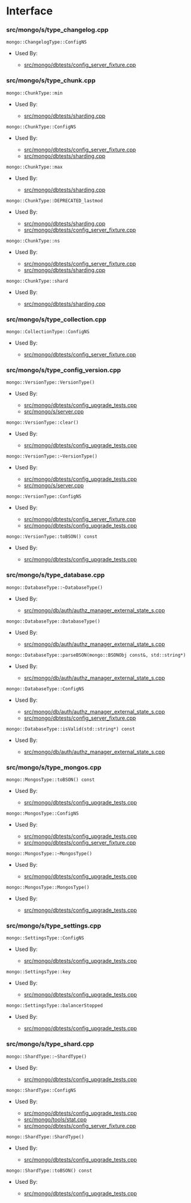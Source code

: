 
# Interface

### src/mongo/s/type\_changelog.cpp

<div></div>

    mongo::ChangelogType::ConfigNS

- Used By:

    - [src/mongo/dbtests/config\_server\_fixture.cpp](../../../unit\_tests)

### src/mongo/s/type\_chunk.cpp

<div></div>

    mongo::ChunkType::min

- Used By:

    - [src/mongo/dbtests/sharding.cpp](../../../unit\_tests)

<div></div>

    mongo::ChunkType::ConfigNS

- Used By:

    - [src/mongo/dbtests/config\_server\_fixture.cpp](../../../unit\_tests)
    - [src/mongo/dbtests/sharding.cpp](../../../unit\_tests)

<div></div>

    mongo::ChunkType::max

- Used By:

    - [src/mongo/dbtests/sharding.cpp](../../../unit\_tests)

<div></div>

    mongo::ChunkType::DEPRECATED_lastmod

- Used By:

    - [src/mongo/dbtests/sharding.cpp](../../../unit\_tests)
    - [src/mongo/dbtests/config\_server\_fixture.cpp](../../../unit\_tests)

<div></div>

    mongo::ChunkType::ns

- Used By:

    - [src/mongo/dbtests/config\_server\_fixture.cpp](../../../unit\_tests)
    - [src/mongo/dbtests/sharding.cpp](../../../unit\_tests)

<div></div>

    mongo::ChunkType::shard

- Used By:

    - [src/mongo/dbtests/sharding.cpp](../../../unit\_tests)

### src/mongo/s/type\_collection.cpp

<div></div>

    mongo::CollectionType::ConfigNS

- Used By:

    - [src/mongo/dbtests/config\_server\_fixture.cpp](../../../unit\_tests)

### src/mongo/s/type\_config\_version.cpp

<div></div>

    mongo::VersionType::VersionType()

- Used By:

    - [src/mongo/dbtests/config\_upgrade\_tests.cpp](../../../unit\_tests)
    - [src/mongo/s/server.cpp](../../../mongos\_and\_mongod\_mains)

<div></div>

    mongo::VersionType::clear()

- Used By:

    - [src/mongo/dbtests/config\_upgrade\_tests.cpp](../../../unit\_tests)

<div></div>

    mongo::VersionType::~VersionType()

- Used By:

    - [src/mongo/dbtests/config\_upgrade\_tests.cpp](../../../unit\_tests)
    - [src/mongo/s/server.cpp](../../../mongos\_and\_mongod\_mains)

<div></div>

    mongo::VersionType::ConfigNS

- Used By:

    - [src/mongo/dbtests/config\_server\_fixture.cpp](../../../unit\_tests)
    - [src/mongo/dbtests/config\_upgrade\_tests.cpp](../../../unit\_tests)

<div></div>

    mongo::VersionType::toBSON() const

- Used By:

    - [src/mongo/dbtests/config\_upgrade\_tests.cpp](../../../unit\_tests)

### src/mongo/s/type\_database.cpp

<div></div>

    mongo::DatabaseType::~DatabaseType()

- Used By:

    - [src/mongo/db/auth/authz\_manager\_external\_state\_s.cpp](../../../authorization)

<div></div>

    mongo::DatabaseType::DatabaseType()

- Used By:

    - [src/mongo/db/auth/authz\_manager\_external\_state\_s.cpp](../../../authorization)

<div></div>

    mongo::DatabaseType::parseBSON(mongo::BSONObj const&, std::string*)

- Used By:

    - [src/mongo/db/auth/authz\_manager\_external\_state\_s.cpp](../../../authorization)

<div></div>

    mongo::DatabaseType::ConfigNS

- Used By:

    - [src/mongo/db/auth/authz\_manager\_external\_state\_s.cpp](../../../authorization)
    - [src/mongo/dbtests/config\_server\_fixture.cpp](../../../unit\_tests)

<div></div>

    mongo::DatabaseType::isValid(std::string*) const

- Used By:

    - [src/mongo/db/auth/authz\_manager\_external\_state\_s.cpp](../../../authorization)

### src/mongo/s/type\_mongos.cpp

<div></div>

    mongo::MongosType::toBSON() const

- Used By:

    - [src/mongo/dbtests/config\_upgrade\_tests.cpp](../../../unit\_tests)

<div></div>

    mongo::MongosType::ConfigNS

- Used By:

    - [src/mongo/dbtests/config\_upgrade\_tests.cpp](../../../unit\_tests)
    - [src/mongo/dbtests/config\_server\_fixture.cpp](../../../unit\_tests)

<div></div>

    mongo::MongosType::~MongosType()

- Used By:

    - [src/mongo/dbtests/config\_upgrade\_tests.cpp](../../../unit\_tests)

<div></div>

    mongo::MongosType::MongosType()

- Used By:

    - [src/mongo/dbtests/config\_upgrade\_tests.cpp](../../../unit\_tests)

### src/mongo/s/type\_settings.cpp

<div></div>

    mongo::SettingsType::ConfigNS

- Used By:

    - [src/mongo/dbtests/config\_upgrade\_tests.cpp](../../../unit\_tests)

<div></div>

    mongo::SettingsType::key

- Used By:

    - [src/mongo/dbtests/config\_upgrade\_tests.cpp](../../../unit\_tests)

<div></div>

    mongo::SettingsType::balancerStopped

- Used By:

    - [src/mongo/dbtests/config\_upgrade\_tests.cpp](../../../unit\_tests)

### src/mongo/s/type\_shard.cpp

<div></div>

    mongo::ShardType::~ShardType()

- Used By:

    - [src/mongo/dbtests/config\_upgrade\_tests.cpp](../../../unit\_tests)

<div></div>

    mongo::ShardType::ConfigNS

- Used By:

    - [src/mongo/dbtests/config\_upgrade\_tests.cpp](../../../unit\_tests)
    - [src/mongo/tools/stat.cpp](../../../tools)
    - [src/mongo/dbtests/config\_server\_fixture.cpp](../../../unit\_tests)

<div></div>

    mongo::ShardType::ShardType()

- Used By:

    - [src/mongo/dbtests/config\_upgrade\_tests.cpp](../../../unit\_tests)

<div></div>

    mongo::ShardType::toBSON() const

- Used By:

    - [src/mongo/dbtests/config\_upgrade\_tests.cpp](../../../unit\_tests)
